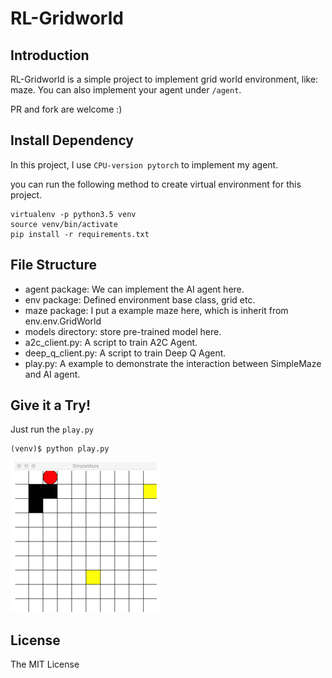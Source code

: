# RL-Gridworld

## Introduction
RL-Gridworld is a simple project to implement grid world environment, like: maze. You can also implement your agent under `/agent`.

PR and fork are welcome :)

## Install Dependency
In this project, I use `CPU-version pytorch` to implement my agent.

you can run the following method to create virtual environment for this project.

```
virtualenv -p python3.5 venv
source venv/bin/activate
pip install -r requirements.txt
```

## File Structure
- agent package: We can implement the AI agent here.
- env package: Defined environment base class, grid etc.
- maze package: I put a example maze here, which is inherit from env.env.GridWorld
- models directory: store pre-trained model here.
- a2c_client.py: A script to train A2C Agent.
- deep_q_client.py: A script to train Deep Q Agent.
- play.py: A example to demonstrate the interaction between SimpleMaze and AI agent.

## Give it a Try!
Just run the `play.py`
```
(venv)$ python play.py
```
![](./images/demo.gif)

## License
The MIT License

